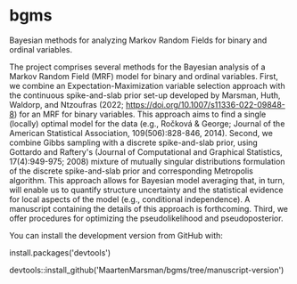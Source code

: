 # bgms
Bayesian methods for analyzing Markov Random Fields for binary and ordinal variables.

The project comprises several methods for the Bayesian analysis of a Markov Random Field (MRF) model for binary and ordinal variables. First, we combine an Expectation-Maximization variable selection approach with the continuous spike-and-slab prior set-up developed by Marsman, Huth, Waldorp, and Ntzoufras (2022; https://doi.org/10.1007/s11336-022-09848-8) for an MRF for binary variables. This approach aims to find a single (locally) optimal model for the data (e.g., Ročková & George; Journal of the American Statistical Association, 109(506):828-846, 2014). Second, we combine Gibbs sampling with a discrete spike-and-slab prior, using Gottardo and Raftery's (Journal of Computational and Graphical Statistics, 17(4):949-975; 2008) mixture of mutually singular distributions formulation of the discrete spike-and-slab prior and corresponding Metropolis algorithm. This approach allows for Bayesian model averaging that, in turn, will enable us to quantify structure uncertainty and the statistical evidence for local aspects of the model (e.g., conditional independence). A manuscript containing the details of this approach is forthcoming. Third, we offer procedures for optimizing the pseudolikelihood and pseudoposterior.

You can install the development version from GitHub with:

install.packages('devtools')

devtools::install_github('MaartenMarsman/bgms/tree/manuscript-version')

